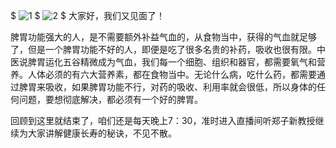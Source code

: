 $
![1](https://img1.imgtp.com/2022/07/04/OZ8tIcOu.jpg)
$
![2](https://img1.imgtp.com/2022/07/04/7VpWO25A.jpg)
$
大家好，我们又见面了！

脾胃功能强大的人，是不需要额外补益气血的，从食物当中，获得的气血就足够了，但是一个脾胃功能不好的人，即便是吃了很多名贵的补药，吸收也很有限。中医说脾胃运化五谷精微成为气血，我们每一个细胞、组织和器官，都需要氧气和营养。人体必须的有六大营养素，都在食物当中。无论什么病，吃什么药，都需要通过脾胃来吸收，如果脾胃功能不行，对药的吸收、利用率就会很低，所以身体的任何问题，要想彻底解决，都必须有一个好的脾胃。

回顾到这里就结束了，咱们还是每天晚上7：30，准时进入直播间听郑子新教授继续为大家讲解健康长寿的秘诀，不见不散。
